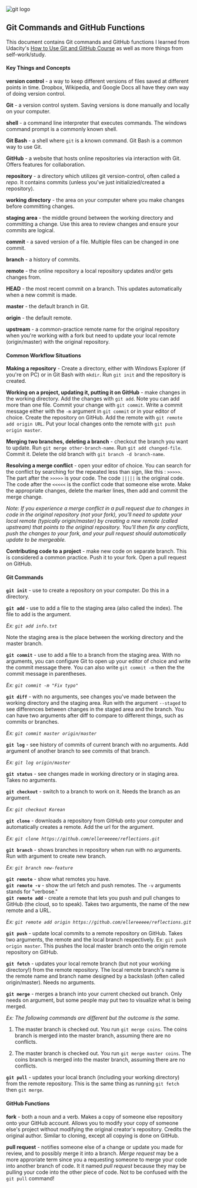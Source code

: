![git logo](https://git-scm.com/images/logos/1color-orange-lightbg@2x.png)

## Git Commands and GitHub Functions

This document contains Git commands and GitHub functions I learned from Udacity's [How to Use Git and GitHub Course](https://www.udacity.com/course/how-to-use-git-and-github--ud775) as well as more things from self-work/study.

#### Key Things and Concepts

**version control** - a way to keep different versions of files saved at different points in time. Dropbox, Wikipedia, and Google Docs all have they own way of doing version control.

**Git** - a version control system. Saving versions is done manually and locally on your computer.

**shell** - a command line interpreter that executes commands. The windows command prompt is a commonly known shell.

**Git Bash** - a shell where `git` is a known command. Git Bash is a common way to use Git.

**GitHub** - a website that hosts online repositories via interaction with Git. Offers features for collaboration.

**repository** -  a directory which utilizes git version-control, often called a _repo_. It contains commits (unless you've just initializied/created a repository). 

**working directory** - the area on your computer where you make changes before committing changes.

**staging area** - the middle ground between the working directory and committing a change. Use this area to review changes and ensure your commits are logical.

**commit** - a saved version of a file. Multiple files can be changed in one commit.

**branch** - a history of commits.

**remote** - the online repository a local repository updates and/or gets changes from.

**HEAD** - the most recent commit on a branch. This updates automatically when a new commit is made.

**master** - the default branch in Git.

**origin** - the default remote.

**upstream** - a common-practice remote name for the original repository when you're working with a fork but need to update your local remote (origin/master) with the original repository.

#### Common Workflow Situations

**Making a repository** - Create a directory, either with Windows Explorer (if you're on PC) or in Git Bash with `mkdir`. Run `git init` and the repository is created.


**Working on a project, updating it, putting it on GitHub** - make changes in the working directory. Add the changes with `git add`. Note you can add more than one file. Commit your change with `git commit`. Write a commit message either with the `-m` argument in `git commit` or in your editor of choice. Create the repository on GitHub. Add the remote with `git remote add origin URL`. Put your local changes onto the remote with `git push origin master`.

**Merging two branches, deleting a branch** - checkout the branch you want to update. Run `git merge other-branch-name`. Run `git add changed-file`. Commit it. Delete the old branch with `git branch -d branch-name`.

**Resolving a merge conflict** - open your editor of choice. You can search for the conflict by searching for the repeated less than sign, like this : `>>>>>`. The part after the `>>>>>` is your code. The code `|||||` is the original code. The code after the `<<<<<` is the conflict code that someone else wrote. Make the appropriate changes, delete the marker lines, then add and commit the merge change.

_Note: If you experience a merge conflict in a pull request due to changes in code in the original repository (not your fork), you'll need to update your local remote (typically origin/master) by creating a new remote (called upstream) that points to the original repository. You'll then fix any conflicts, push the changes to your fork, and your pull request should automatically update to be mergeable._

**Contributing code to a project** - make new code on separate branch. This is considered a common practice. Push it to your fork. Open a pull request on GitHub.

#### Git Commands

**`git init`** - use to create a repository on your computer. Do this in a directory.

**`git add`** - use to add a file to the staging area (also called the index). The file to add is the argument. 

_Ex: `git add info.txt`_

Note the staging area is the place between the working directory and the master branch.

**`git commit`** - use to add a file to a branch from the staging area. With no arguments, you can configure Git to open up your editor of choice and write the commit message there. You can also write `git commit -m` then the the commit message in parentheses.

_Ex: `git commit -m "Fix typo"`_

**`git diff`** - with no arguments, see changes you've made between the working directory and the staging area. Run with the argument `--staged` to see differences between changes in the staged area and the branch. You can have two arguments after diff to compare to different things, such as commits or branches. 

_Ex: `git commit master origin/master`_

**`git log`** - see history of commits of current branch with no arguments. Add argument of another branch to see commits of that branch. 

_Ex: `git log origin/master`_

**`git status`** - see changes made in working directory or in staging area. Takes no arguments.

**`git checkout`** - switch to a branch to work on it. Needs the branch as an argument.

_Ex: `git checkout Korean`_

**`git clone`** - downloads a repository from GitHub onto your computer and automatically creates a remote. Add the url for the argument. 

_Ex: `git clone https://github.com/ellereeeee/reflections.git`_

**`git branch`** - shows branches in repository when run with no arguments. Run with argument to create new branch. 

_Ex: `git branch new-feature`_

**`git remote`** - show what remotes you have.  
**`git remote -v`** - show the url fetch and push remotes. The `-v` arguments stands for "verbose."  
**`git remote add`** - create a remote that lets you push and pull changes to GitHub (the cloud, so to speak). Takes two arguments, the name of the new remote and a URL. 

_Ex: `git remote add origin https://github.com/ellereeeee/reflections.git`_


**`git push`** - update local commits to a remote repository on GitHub. Takes two arguments, the remote and the local branch respectively. Ex: `git push origin master`. This pushes the local master branch onto the origin remote repository on GitHub.

**`git fetch`** - updates your local remote branch (but not your working directory!) from the remote repository. The local remote branch's name is the remote name and branch name designed by a backslash (often called origin/master). Needs no arguments.

**`git merge`** - merges a branch into your current checked out branch. Only needs on argument, but some people may put two to visualize what is being merged. 

_Ex: The following commands are different but the outcome is the same._

1) The master branch is checked out. You run `git merge coins`. The coins branch is merged into the master branch, assuming there are no conflicts.

2) The master branch is checked out. You run `git merge master coins`. The coins branch is merged into the master branch, assuming there are no conflicts.

**`git pull`** - updates your local branch (including your working directory) from the remote repository. This is the same thing as running `git fetch` then `git merge`.

#### GitHub Functions

**fork** - both a noun and a verb. Makes a copy of someone else repository onto your GitHub account. Allows you to modify your copy of someone else's project without modifying the original creator's repository. Credits the original author. Similar to cloning, except all copying is done on GitHub.

**pull request** - notifies someone else of a change or update you made for review, and to possibly merge it into a branch. _Merge request_ may be a more approriate term since you a requesting someone to merge your code into another branch of code. It it named _pull request_ because they may be pulling your code into the other piece of code. Not to be confused with the `git pull` command!